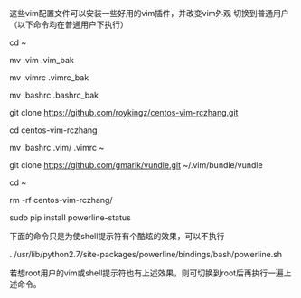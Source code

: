 这些vim配置文件可以安装一些好用的vim插件，并改变vim外观
切换到普通用户（以下命令均在普通用户下执行）

cd ~

mv .vim .vim_bak

mv .vimrc .vimrc_bak

mv .bashrc .bashrc_bak

git clone https://github.com/roykingz/centos-vim-rczhang.git

cd centos-vim-rczhang

mv .bashrc .vim/ .vimrc ~

git clone https://github.com/gmarik/vundle.git ~/.vim/bundle/vundle

cd ~

rm -rf centos-vim-rczhang/

sudo pip install powerline-status


下面的命令只是为使shell提示符有个酷炫的效果，可以不执行

. /usr/lib/python2.7/site-packages/powerline/bindings/bash/powerline.sh


若想root用户的vim或shell提示符也有上述效果，则可切换到root后再执行一遍上述命令。
